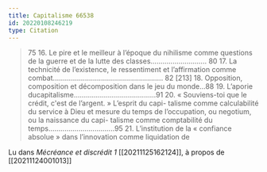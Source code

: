 ```yaml
---
title: Capitalisme 66538
id: 20220108246219
type: Citation
---
```


> 75 16. Le pire et le meilleur à l’époque du nihilisme comme questions de la guerre et de la lutte des classes............................ 80 17. La technicité de l’existence, le ressentiment et l’affirmation comme combat....................................................... 82 [213] 18. Opposition, composition et décomposition dans le jeu du monde...88 19. L’aporie ducapitalisme.........................................91 20. « Souviens-toi que le crédit, c'est de l’argent. » L’esprit du capi- talisme comme calculabilité du service à Dieu et mesure du temps de l’occupation, ou negotium, ou la naissance du capi- talisme comme comptabilité du temps.................................95 21. L’institution de la « confiance absolue » dans l’innovation comme liquidation de

Lu dans *Mécréance et discrédit 1* [[20211125162124]], à propos de [[20211124001013]]